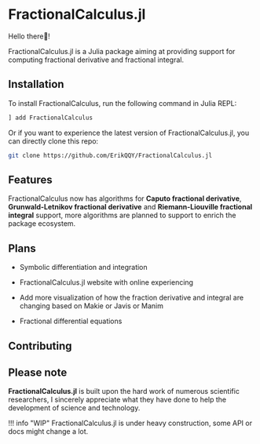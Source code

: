 # FractionalCalculus.jl

Hello there👋!

FractionalCalculus.jl is a Julia package aiming at providing support for computing fractional derivative and fractional integral.

## Installation

To install FractionalCalculus, run the following command in Julia REPL:

```julia
] add FractionalCalculus
```

Or if you want to experience the latest version of FractionalCalculus.jl, you can directly clone this repo:

```bash
git clone https://github.com/ErikQQY/FractionalCalculus.jl
```

## Features

FractionalCalculus now has algorithms for **Caputo fractional derivative**, **Grunwald-Letnikov fractional derivative** and **Riemann-Liouville fractional integral** support, more algorithms are planned to support to enrich the package ecosystem.

## Plans

- Symbolic differentiation and integration

- FractionalCalculus.jl website with online experiencing

- Add more visualization of how the fraction derivative and integral are changing based on Makie or Javis or Manim

- Fractional differential equations

## Contributing

## Please note

**FractionalCalculus.jl** is built upon the hard work of numerous scientific researchers, I sincerely appreciate what they have done to help the development of science and technology.

!!! info "WIP"
		FractionalCalculus.jl is under heavy construction, some API or docs might change a lot.

